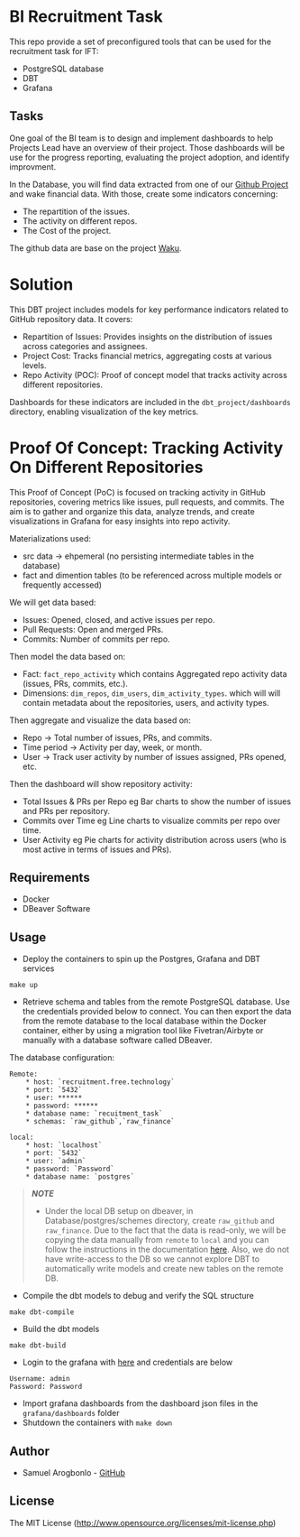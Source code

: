 # BI Recruitment Task

This repo provide a set of preconfigured tools that can be used for the recruitment task for IFT:

* PostgreSQL database
* DBT
* Grafana

## Tasks

One goal of the BI team is to design and implement dashboards to help Projects Lead have an overview of their project.
Those dashboards will be use for the progress reporting, evaluating the project adoption, and identify improvment.

In the Database, you will find data extracted from one of our [Github Project](https://github.com/waku-org/) and wake financial data. With those, create some indicators concerning:
 - The repartition of the issues.
 - The activity on different repos.
 - The Cost of the project.

The github data are base on the project [Waku](https://github.com/waku-org/).


# Solution
This DBT project includes models for key performance indicators related to GitHub repository data. It covers:

- Repartition of Issues: Provides insights on the distribution of issues across categories and assignees.
- Project Cost: Tracks financial metrics, aggregating costs at various levels.
- Repo Activity (POC): Proof of concept model that tracks activity across different repositories.

Dashboards for these indicators are included in the `dbt_project/dashboards` directory, enabling visualization of the key metrics.

# Proof Of Concept: Tracking Activity On Different Repositories

This Proof of Concept (PoC) is focused on tracking activity in GitHub repositories, covering metrics like issues, pull requests, and commits. The aim is to gather and organize this data, analyze trends, and create visualizations in Grafana for easy insights into repo activity.

Materializations used:
- src data -> ehpemeral (no persisting intermediate tables in the database)
- fact and dimention tables (to be referenced across multiple models or frequently accessed)

We will get data based:
- Issues: Opened, closed, and active issues per repo.
- Pull Requests: Open and merged PRs.
- Commits: Number of commits per repo.

Then model the data based on:
- Fact: `fact_repo_activity` which contains Aggregated repo activity data (issues, PRs, commits, etc.).
- Dimensions: `dim_repos`, `dim_users`, `dim_activity_types`. which will will contain metadata about the repositories, users, and activity types.

Then aggregate and visualize the data based on:
- Repo -> Total number of issues, PRs, and commits.
- Time period -> Activity per day, week, or month.
- User -> Track user activity by number of issues assigned, PRs opened, etc.

Then the dashboard will show repository activity:
- Total Issues & PRs per Repo eg Bar charts to show the number of issues and PRs per repository.
- Commits over Time eg Line charts to visualize commits per repo over time.
- User Activity eg Pie charts for activity distribution across users (who is most active in terms of issues and PRs).

## Requirements

* Docker
* DBeaver Software

## Usage

* Deploy the containers to spin up the Postgres, Grafana and DBT services
```
make up
```
* Retrieve schema and tables from the remote PostgreSQL database. Use the credentials provided below to connect. You can then export the data from the remote database to the local database within the Docker container, either by using a migration tool like Fivetran/Airbyte or manually with a database software called DBeaver.

The database configuration:

    Remote:
        * host: `recruitment.free.technology`
        * port: `5432`
        * user: ******
        * password: ******
        * database name: `recuitment_task`
        * schemas: `raw_github`,`raw_finance`

    local:
        * host: `localhost`
        * port: `5432`
        * user: `admin`
        * password: `Password`
        * database name: `postgres`

> **_NOTE_**
> - Under the local DB setup on dbeaver, in Database/postgres/schemes directory, create `raw_github` and `raw_finance`. Due to the fact that the data is read-only, we will be copying the data manually from `remote` to `local` and you can follow the instructions in the documentation [here](https://dbeaver.com/docs/dbeaver/Data-migration/). Also, we do not have write-access to the DB so we cannot explore DBT to automatically write models and create new tables on the remote DB.

* Compile the dbt models to debug and verify the SQL structure
```
make dbt-compile
```
* Build the dbt models
```
make dbt-build
```
* Login to the grafana with [here](http://localhost:3001) and credentials are below
```
Username: admin
Password: Password
```
* Import grafana dashboards from the dashboard json files in the `grafana/dashboards` folder
* Shutdown the containers with `make down`

## Author
- Samuel Arogbonlo - [GitHub](https://github.com/samuelarogbonlo)

## License
The MIT License (http://www.opensource.org/licenses/mit-license.php)